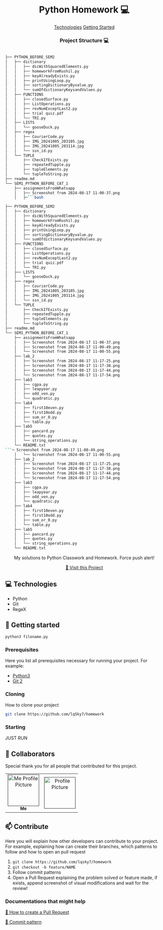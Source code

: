 
<h1 align="center" style="font-weight: bold;">Python Homework 💻</h1>

<p align="center">
<a href="#tech">Technologies</a>
<a href="#started">Getting Started</a>



<h3 align="center" style="font-weight: bold;">Project Structure 💻</h3>

</p>

```bash

├── PYTHON_BEFORE_SEM2
│   ├── dictionary
│   │   ├── dicWithSquaredElements.py
│   │   ├── homeworkFromRushil.py
│   │   ├── keyAlreadyExists.py
│   │   ├── printUsingLoop.py
│   │   ├── sortingDictionaryByvalue.py
│   │   └── sumOfdictionaryKeysandValues.py
│   ├── FUNCTIONS
│   │   ├── closedSurface.py
│   │   ├── ListOperations.py
│   │   ├── revNumExceptLast2.py
│   │   ├── trial quiz.pdf
│   │   └── TRI.py
│   ├── LISTS
│   │   └── gooseDuck.py
│   ├── regex
│   │   ├── CourierCode.py
│   │   ├── IMG_20241005_203105.jpg
│   │   ├── IMG_20241005_203114.jpg
│   │   └── ssn_id.py
│   └── TUPLE
│       ├── CheckIfExists.py
│       ├── repeatedTupple.py
│       ├── tupleElements.py
│       └── tupleToString.py
├── readme.md
└── SEM1_PYTHON_BEFORE_CAT_1
    ├── assignmentsFromWhatsapp
    │   ├── Screenshot from 2024-08-17 11-00-37.png
    │   ├─```bash

├── PYTHON_BEFORE_SEM2
│   ├── dictionary
│   │   ├── dicWithSquaredElements.py
│   │   ├── homeworkFromRushil.py
│   │   ├── keyAlreadyExists.py
│   │   ├── printUsingLoop.py
│   │   ├── sortingDictionaryByvalue.py
│   │   └── sumOfdictionaryKeysandValues.py
│   ├── FUNCTIONS
│   │   ├── closedSurface.py
│   │   ├── ListOperations.py
│   │   ├── revNumExceptLast2.py
│   │   ├── trial quiz.pdf
│   │   └── TRI.py
│   ├── LISTS
│   │   └── gooseDuck.py
│   ├── regex
│   │   ├── CourierCode.py
│   │   ├── IMG_20241005_203105.jpg
│   │   ├── IMG_20241005_203114.jpg
│   │   └── ssn_id.py
│   └── TUPLE
│       ├── CheckIfExists.py
│       ├── repeatedTupple.py
│       ├── tupleElements.py
│       └── tupleToString.py
├── readme.md
└── SEM1_PYTHON_BEFORE_CAT_1
    ├── assignmentsFromWhatsapp
    │   ├── Screenshot from 2024-08-17 11-00-37.png
    │   ├── Screenshot from 2024-08-17 11-00-49.png
    │   └── Screenshot from 2024-08-17 11-00-55.png
    ├── lab_2
    │   ├── Screenshot from 2024-08-17 11-17-25.png
    │   ├── Screenshot from 2024-08-17 11-17-38.png
    │   ├── Screenshot from 2024-08-17 11-17-44.png
    │   └── Screenshot from 2024-08-17 11-17-54.png
    ├── lab3
    │   ├── cgpa.py
    │   ├── leapyear.py
    │   ├── odd_ven.py
    │   └── quadratic.py
    ├── lab4
    │   ├── first10even.py
    │   ├── first10odd.py
    │   ├── sum_or_0.py
    │   └── table.py
    ├── lab5
    │   ├── pancard.py
    │   ├── quotes.py
    │   └── string_operations.py
    └── README.txt
```─ Screenshot from 2024-08-17 11-00-49.png
    │   └── Screenshot from 2024-08-17 11-00-55.png
    ├── lab_2
    │   ├── Screenshot from 2024-08-17 11-17-25.png
    │   ├── Screenshot from 2024-08-17 11-17-38.png
    │   ├── Screenshot from 2024-08-17 11-17-44.png
    │   └── Screenshot from 2024-08-17 11-17-54.png
    ├── lab3
    │   ├── cgpa.py
    │   ├── leapyear.py
    │   ├── odd_ven.py
    │   └── quadratic.py
    ├── lab4
    │   ├── first10even.py
    │   ├── first10odd.py
    │   ├── sum_or_0.py
    │   └── table.py
    ├── lab5
    │   ├── pancard.py
    │   ├── quotes.py
    │   └── string_operations.py
    └── README.txt
```

<p align="center">My solutions to Python Classwork and Homework. Force push alert!</p>


<p align="center">
<a href="https://github.com/ShaanCoding">📱 Visit this Project</a>
</p>

<h2 id="technologies">💻 Technologies</h2>

- Python
- Git
- RegeX


<h2 id="started">🚀 Getting started</h2>

```bash
python3 filename.py
```

<h3>Prerequisites</h3>

Here you list all prerequisites necessary for running your project. For example:

- [Python3](https://python.org/)
- [Git 2](https://github.com)

<h3>Cloning</h3>

How to clone your project

```bash
git clone https://github.com/lqSky7/homework
```

<h3>Starting</h3>

JUST RUN

<h2 id="colab">🤝 Collaborators</h2>

<p>Special thank you for all people that contributed for this project.</p>
<table>
<tr>

<td align="center">
<a href="">
<img src="" width="100px;" alt="Me Profile Picture"/><br>
<sub>
<b>Me</b>
</sub>
</a>
</td>

<td align="center">
<a href="">
<img src="" width="100px;" alt=" Profile Picture"/><br>
<sub>
<b></b>
</sub>
</a>
</td>

</tr>
</table>

<h2 id="contribute">📫 Contribute</h2>

Here you will explain how other developers can contribute to your project. For example, explaining how can create their branches, which patterns to follow and how to open an pull request

1. `git clone https://github.com/lqsky7/homework`
2. `git checkout -b feature/NAME`
3. Follow commit patterns
4. Open a Pull Request explaining the problem solved or feature made, if exists, append screenshot of visual modifications and wait for the review!

<h3>Documentations that might help</h3>

[📝 How to create a Pull Request](https://www.atlassian.com/br/git/tutorials/making-a-pull-request)

[💾 Commit pattern](https://gist.github.com/joshbuchea/6f47e86d2510bce28f8e7f42ae84c716)
